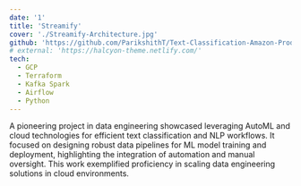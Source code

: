 ```yaml
---
date: '1'
title: 'Streamify'
cover: './Streamify-Architecture.jpg'
github: 'https://github.com/ParikshithT/Text-Classification-Amazon-Product-Reviews/tree/main/Amazon%20Product%20Reviews'
# external: 'https://halcyon-theme.netlify.com/'
tech:
  - GCP
  - Terraform
  - Kafka Spark
  - Airflow
  - Python
---
```


A pioneering project in data engineering showcased leveraging AutoML and cloud technologies for efficient text classification and NLP workflows. It focused on designing robust data pipelines for ML model training and deployment, highlighting the integration of automation and manual oversight. This work exemplified proficiency in scaling data engineering solutions in cloud environments.
